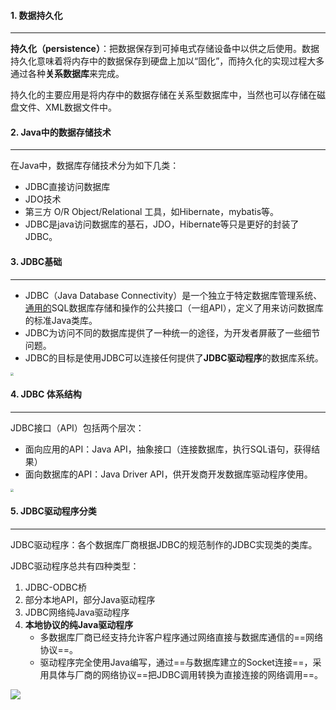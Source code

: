 #### 1. 数据持久化

---

**持久化（persistence）**：把数据保存到可掉电式存储设备中以供之后使用。数据持久化意味着将内存中的数据保存到硬盘上加以“固化”，而持久化的实现过程大多通过各种**关系数据库**来完成。

持久化的主要应用是将内存中的数据存储在关系型数据库中，当然也可以存储在磁盘文件、XML数据文件中。

#### 2. Java中的数据存储技术

---

在Java中，数据库存储技术分为如下几类：

- JDBC直接访问数据库
- JDO技术
- 第三方 O/R Object/Relational 工具，如Hibernate，mybatis等。
- JDBC是java访问数据库的基石，JDO，Hibernate等只是更好的封装了JDBC。

#### 3. JDBC基础

---

- JDBC（Java Database Connectivity）是一个独立于特定数据库管理系统、<u>通用的</u>SQL数据库存储和操作的公共接口（一组API），定义了用来访问数据库的标准Java类库。
- JDBC为访问不同的数据库提供了一种统一的途径，为开发者屏蔽了一些细节问题。
- JDBC的目标是使用JDBC可以连接任何提供了**JDBC驱动程序**的数据库系统。

<img src="https://tva1.sinaimg.cn/large/e6c9d24egy1gzpurrgyj1j218o0u0ace.jpg" style="zoom: 33%;" />

#### 4. JDBC 体系结构

---

JDBC接口（API）包括两个层次：

- 面向应用的API：Java API，抽象接口（连接数据库，执行SQL语句，获得结果）
- 面向数据库的API：Java Driver API，供开发商开发数据库驱动程序使用。

<img src="https://tva1.sinaimg.cn/large/e6c9d24egy1gzpv2qyuqkj21ht0u0n2o.jpg" style="zoom: 33%;" />

#### 5. JDBC驱动程序分类

---

JDBC驱动程序：各个数据库厂商根据JDBC的规范制作的JDBC实现类的类库。

JDBC驱动程序总共有四种类型：

1. JDBC-ODBC桥
2. 部分本地API，部分Java驱动程序
3. JDBC网络纯Java驱动程序
4. **本地协议的纯Java驱动程序**
   - 多数据库厂商已经支持允许客户程序通过网络直接与数据库通信的==网络协议==。
   - 驱动程序完全使用Java编写，通过==与数据库建立的Socket连接==，采用具体与厂商的网络协议==把JDBC调用转换为直接连接的网络调用==。

![](https://tva1.sinaimg.cn/large/e6c9d24egy1gzq4liklmvj21z40li40r.jpg)